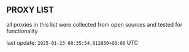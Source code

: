 ## PROXY LIST

all proxies in this list were collected from open sources and tested for functionality

last update: `2025-01-23 08:35:54.812850+00:00` UTC